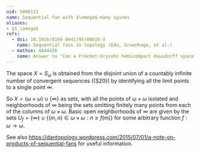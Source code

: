```yaml
---
uid: S000131
name: Sequential fan with $\omega$-many spines
aliases:
- $S_\omega$
refs:
  - doi: 10.1016/0166-8641(95)00016-X
    name: Sequential fans in topology (Eda, Gruenhage, et al.)
  - mathse: 4844426
    name: Answer to "Can a Fréchet-Urysohn hemicompact Hausdorff space fail to be locally compact?"
---
```


The space $X=S_\omega$ is obtained from the disjoint union of a countably infinite number of convergent sequences ({S20}) by identifying all the limit points to a single point $\infty$.

So $X=(\omega\times\omega)\cup\{\infty\}$ as sets, with all the points of $\omega\times\omega$ isolated and neighborhoods of $\infty$ being the sets omitting finitely many points from each of the columns of $\omega\times\omega$.
Basic open neighborhoods of $\infty$ are given by the sets
$U_f=\{\infty\}\cup\{(m,n)\in\omega\times\omega:n\ge f(m)\}$
for some arbitrary function $f:\omega\to\omega$.

See also <https://dantopology.wordpress.com/2015/07/01/a-note-on-products-of-sequential-fans> for useful information.
